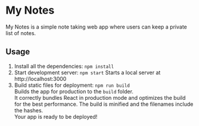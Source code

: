 # My Notes

My Notes is a simple note taking web app where users can keep a private list of notes.

## Usage

1. Install all the dependencies: `npm install`
2. Start development server: `npm start` Starts a local server at http://localhost:3000
3. Build static files for deployment: `npm run build` <br>
Builds the app for production to the `build` folder.<br />
It correctly bundles React in production mode and optimizes the build for the best performance.
The build is minified and the filenames include the hashes.<br />
Your app is ready to be deployed!
